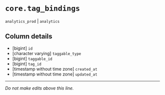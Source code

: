 # `core.tag_bindings`
`analytics_prod` | `analytics`

## Column details
* [bigint]    `id`
* [character varying] `taggable_type`
* [bigint]    `taggable_id`
* [bigint]    `tag_id`
* [timestamp without time zone] `created_at`
* [timestamp without time zone] `updated_at`

-------------------------------------------------------------------------------
*Do not make edits above this line.*
